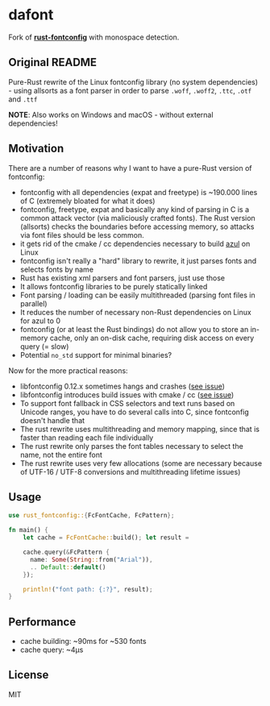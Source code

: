 # dafont

Fork of [**rust-fontconfig**](https://github.com/fschutt/rust-fontconfig) with monospace detection.

## Original README

Pure-Rust rewrite of the Linux fontconfig library (no system
dependencies) - using allsorts as a font parser in order to
parse `.woff`, `.woff2`, `.ttc`, `.otf` and `.ttf`

**NOTE**: Also works on Windows and macOS - without external dependencies!

## Motivation

There are a number of reasons why I want to have
a pure-Rust version of fontconfig:

- fontconfig with all dependencies (expat and freetype) is ~190.000
  lines of C (extremely bloated for what it does)
- fontconfig, freetype, expat and basically any kind of parsing in C
  is a common attack vector (via maliciously crafted fonts). The Rust
  version (allsorts) checks the boundaries before accessing
  memory, so attacks via font files should be less common.
- it gets rid of the cmake / cc dependencies necessary to build
  [azul](https://azul.rs) on Linux
- fontconfig isn't really a "hard" library to rewrite, it just
  parses fonts and selects fonts by name
- Rust has existing xml parsers and font parsers, just use those
- It allows fontconfig libraries to be purely statically linked
- Font parsing / loading can be easily multithreaded (parsing font files in parallel)
- It reduces the number of necessary non-Rust dependencies on Linux for azul to 0
- fontconfig (or at least the Rust bindings) do not allow you
  to store an in-memory cache, only an on-disk cache, requiring
  disk access on every query (= slow)
- Potential `no_std` support for minimal binaries?

Now for the more practical reasons:

- libfontconfig 0.12.x sometimes hangs and crashes
  ([see issue](https://github.com/maps4print/azul/issues/110))
- libfontconfig introduces build issues with cmake / cc
  ([see issue](https://github.com/maps4print/azul/issues/206))
- To support font fallback in CSS selectors and text runs based
  on Unicode ranges, you have to do several calls into C, since
  fontconfig doesn't handle that
- The rust rewrite uses multithreading and memory mapping, since
  that is faster than reading each file individually
- The rust rewrite only parses the font tables necessary to select
  the name, not the entire font
- The rust rewrite uses very few allocations (some are necessary
  because of UTF-16 / UTF-8 conversions and multithreading lifetime
  issues)

## Usage

```rust
use rust_fontconfig::{FcFontCache, FcPattern};

fn main() {
    let cache = FcFontCache::build(); let result =

    cache.query(&FcPattern {
      name: Some(String::from("Arial")),
      .. Default::default()
    });

    println!("font path: {:?}", result);
}
```

## Performance

- cache building: ~90ms for ~530 fonts
- cache query: ~4µs

## License

MIT

